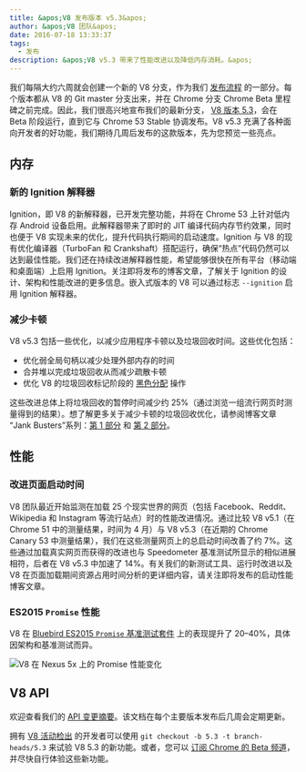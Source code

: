 ```yaml
---
title: &apos;V8 发布版本 v5.3&apos;
author: &apos;V8 团队&apos;
date: 2016-07-18 13:33:37
tags:
  - 发布
description: &apos;V8 v5.3 带来了性能改进以及降低内存消耗。&apos;
---
```

我们每隔大约六周就会创建一个新的 V8 分支，作为我们 [发布流程](/docs/release-process) 的一部分。每个版本都从 V8 的 Git master 分支出来，并在 Chrome 分支 Chrome Beta 里程碑之前完成。因此，我们很高兴地宣布我们的最新分支， [V8 版本 5.3](https://chromium.googlesource.com/v8/v8.git/+log/branch-heads/5.3)，会在 Beta 阶段运行，直到它与 Chrome 53 Stable 协调发布。V8 v5.3 充满了各种面向开发者的好功能，我们期待几周后发布的这款版本，先为您预览一些亮点。

<!--truncate-->
## 内存

### 新的 Ignition 解释器

Ignition，即 V8 的新解释器，已开发完整功能，并将在 Chrome 53 上针对低内存 Android 设备启用。此解释器带来了即时的 JIT 编译代码内存节约效果，同时也便于 V8 实现未来的优化，提升代码执行期间的启动速度。Ignition 与 V8 的现有优化编译器（TurboFan 和 Crankshaft）搭配运行，确保“热点”代码仍然可以达到最佳性能。我们还在持续改进解释器性能，希望能够很快在所有平台（移动端和桌面端）上启用 Ignition。关注即将发布的博客文章，了解关于 Ignition 的设计、架构和性能改进的更多信息。嵌入式版本的 V8 可以通过标志 `--ignition` 启用 Ignition 解释器。

### 减少卡顿

V8 v5.3 包括一些优化，以减少应用程序卡顿以及垃圾回收时间。这些优化包括：

- 优化弱全局句柄以减少处理外部内存的时间
- 合并堆以完成垃圾回收从而减少疏散卡顿
- 优化 V8 的垃圾回收标记阶段的 [黑色分配](/blog/orinoco) 操作

这些改进总体上将垃圾回收的暂停时间减少约 25%（通过浏览一组流行网页时测量得到的结果）。想了解更多关于减少卡顿的垃圾回收优化，请参阅博客文章 “Jank Busters”系列：[第 1 部分](/blog/jank-busters) 和 [第 2 部分](/blog/orinoco)。

## 性能

### 改进页面启动时间

V8 团队最近开始监测在加载 25 个现实世界的网页（包括 Facebook、Reddit、Wikipedia 和 Instagram 等流行站点）时的性能改进情况。通过比较 V8 v5.1（在 Chrome 51 中的测量结果，时间为 4 月）与 V8 v5.3（在近期的 Chrome Canary 53 中测量结果），我们在这些测量网页上的总启动时间改善了约 7%。这些通过加载真实网页而获得的改进也与 Speedometer 基准测试所显示的相似进展相符，后者在 V8 v5.3 中加速了 14%。有关我们的新测试工具、运行时改进以及 V8 在页面加载期间资源占用时间分析的更详细内容，请关注即将发布的启动性能博客文章。

### ES2015 `Promise` 性能

V8 在 [Bluebird ES2015 `Promise` 基准测试套件](https://github.com/petkaantonov/bluebird/tree/master/benchmark) 上的表现提升了 20–40%，具体因架构和基准测试而异。

![V8 在 Nexus 5x 上的 Promise 性能变化](/_img/v8-release-53/promise.png)

## V8 API

欢迎查看我们的 [API 变更摘要](https://docs.google.com/document/d/1g8JFi8T_oAE_7uAri7Njtig7fKaPDfotU6huOa1alds/edit)。该文档在每个主要版本发布后几周会定期更新。

拥有 [V8 活动检出](https://v8.dev/docs/source-code#using-git) 的开发者可以使用 `git checkout -b 5.3 -t branch-heads/5.3` 来试验 V8 5.3 的新功能。或者，您可以 [订阅 Chrome 的 Beta 频道](https://www.google.com/chrome/browser/beta.html)，并尽快自行体验这些新功能。
